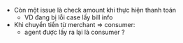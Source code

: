 
- Còn một issue là check amount khi thực hiện thanh toán
	- VD đang bị lỗi case lấy bill info
- Khi chuyển tiền từ merchant => consumer:
	- agent được lấy ra lại là consumer ?



